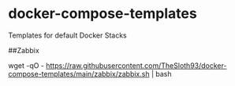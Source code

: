 # docker-compose-templates
Templates for default Docker Stacks


##Zabbix

wget -qO - https://raw.githubusercontent.com/TheSloth93/docker-compose-templates/main/zabbix/zabbix.sh | bash
